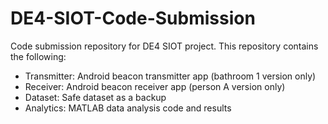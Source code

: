 # DE4-SIOT-Code-Submission
Code submission repository for DE4 SIOT project. This repository contains the following:
- Transmitter: Android beacon transmitter app (bathroom 1 version only)
- Receiver: Android beacon receiver app (person A version only)
- Dataset: Safe dataset as a backup
- Analytics: MATLAB data analysis code and results
